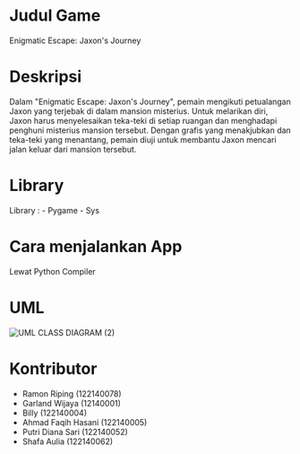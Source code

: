 # Judul Game
Enigmatic Escape: Jaxon's Journey

# Deskripsi
Dalam "Enigmatic Escape: Jaxon's Journey", pemain mengikuti petualangan Jaxon yang terjebak di dalam mansion misterius. Untuk melarikan diri, Jaxon harus menyelesaikan teka-teki di setiap ruangan dan menghadapi penghuni misterius mansion tersebut. Dengan grafis yang menakjubkan dan teka-teki yang menantang, pemain diuji untuk membantu Jaxon mencari jalan keluar dari mansion tersebut.

# Library
Library : - Pygame
          - Sys
          
# Cara menjalankan App
Lewat Python Compiler

# UML
![UML CLASS DIAGRAM (2)](https://github.com/Nommm-03/Tugas-Besar-PBO/assets/167625310/4cfc8307-44c4-492d-9a76-ec691698c941)


# Kontributor
- Ramon Riping (122140078)
- Garland Wijaya (12140001)
- Billy (122140004)
- Ahmad Faqih Hasani (122140005)
- Putri Diana Sari (122140052)
- Shafa Aulia (122140062)
